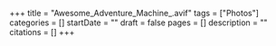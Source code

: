 +++
title = "Awesome_Adventure_Machine_.avif"
tags = ["Photos"]
categories = []
startDate = ""
draft = false
pages = []
description = ""
citations = []
+++

